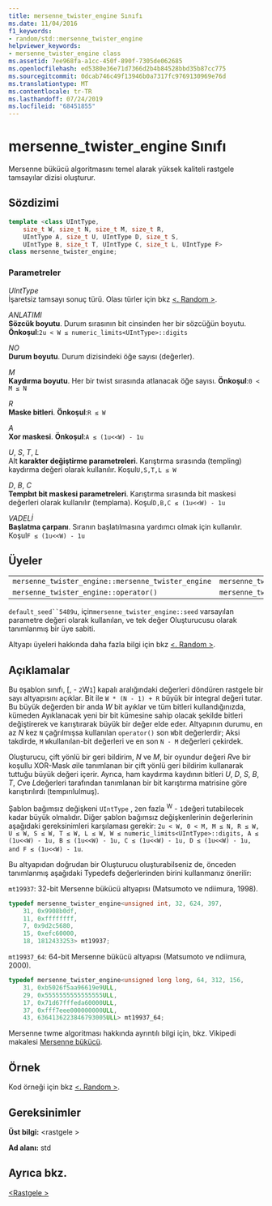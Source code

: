 ```yaml
---
title: mersenne_twister_engine Sınıfı
ms.date: 11/04/2016
f1_keywords:
- random/std::mersenne_twister_engine
helpviewer_keywords:
- mersenne_twister_engine class
ms.assetid: 7ee968fa-a1cc-450f-890f-7305de062685
ms.openlocfilehash: ed5380e36e71d7366d2b4b84528bbd35b87cc775
ms.sourcegitcommit: 0dcab746c49f13946b0a7317fc9769130969e76d
ms.translationtype: MT
ms.contentlocale: tr-TR
ms.lasthandoff: 07/24/2019
ms.locfileid: "68451855"
---
```

# <a name="mersennetwisterengine-class"></a>mersenne_twister_engine Sınıfı

Mersenne bükücü algoritmasını temel alarak yüksek kaliteli rastgele tamsayılar dizisi oluşturur.

## <a name="syntax"></a>Sözdizimi

```cpp
template <class UIntType,
    size_t W, size_t N, size_t M, size_t R,
    UIntType A, size_t U, UIntType D, size_t S,
    UIntType B, size_t T, UIntType C, size_t L, UIntType F>
class mersenne_twister_engine;
```

### <a name="parameters"></a>Parametreler

*UIntType*\
İşaretsiz tamsayı sonuç türü. Olası türler için bkz [ \<. Random >](../standard-library/random.md).

*ANLATIMI*\
**Sözcük boyutu**. Durum sırasının bit cinsinden her bir sözcüğün boyutu. **Önkoşul**:`2u < W ≤ numeric_limits<UIntType>::digits`

*NO*\
**Durum boyutu**. Durum dizisindeki öğe sayısı (değerler).

*M*\
**Kaydırma boyutu**. Her bir twist sırasında atlanacak öğe sayısı. **Önkoşul**:`0 < M ≤ N`

*R*\
**Maske bitleri**. **Önkoşul**:`R ≤ W`

*A*\
**Xor maskesi**. **Önkoşul**:`A ≤ (1u<<W) - 1u`

*U*, *S*, *T*, *L*\
Alt **karakter değiştirme parametreleri**. Karıştırma sırasında (templing) kaydırma değeri olarak kullanılır. Koşul`U,S,T,L ≤ W`

*D*, *B*, *C*\
**Tempbıt bit maskesi parametreleri**. Karıştırma sırasında bit maskesi değerleri olarak kullanılır (templama). Koşul`D,B,C ≤ (1u<<W) - 1u`

*VADELİ*\
**Başlatma çarpanı**. Sıranın başlatılmasına yardımcı olmak için kullanılır. Koşul`F ≤ (1u<<W) - 1u`

## <a name="members"></a>Üyeler

||||
|-|-|-|
|`mersenne_twister_engine::mersenne_twister_engine`|`mersenne_twister_engine::min`|`mersenne_twister_engine::discard`|
|`mersenne_twister_engine::operator()`|`mersenne_twister_engine::max`|`mersenne_twister_engine::seed`|

`default_seed``5489u`, için`mersenne_twister_engine::seed` varsayılan parametre değeri olarak kullanılan, ve tek değer Oluşturucusu olarak tanımlanmış bir üye sabiti.

Altyapı üyeleri hakkında daha fazla bilgi için bkz [ \<. Random >](../standard-library/random.md).

## <a name="remarks"></a>Açıklamalar

Bu `0`şablon sınıfı, [, <sup></sup> -  `2`W`1`] kapalı aralığındaki değerleri döndüren rastgele bir sayı altyapısını açıklar. Bit ile `W * (N - 1) + R` büyük bir integral değeri tutar. Bu büyük değerden bir anda *W* bit ayıklar ve tüm bitleri kullandığınızda, kümeden Ayıklanacak yeni bir bit kümesine sahip olacak şekilde bitleri değiştirerek ve karıştırarak büyük bir değer elde eder. Altyapının durumu, en az *N* kez `N` çağrılmışsa kullanılan `operator()` son `W`bit değerlerdir; Aksi takdirde, `M` `W`kullanılan-bit değerleri ve en son `N - M` değerleri çekirdek.

Oluşturucu, çift yönlü bir geri bildirim, *N* ve *M*, bir oyundur değeri *R*ve bir koşullu XOR-Mask *a*ile tanımlanan bir çift yönlü geri bildirim kullanarak tuttuğu büyük değeri içerir. Ayrıca, ham kaydırma kaydının bitleri *U*, *D*, *S*, *B*, *T*, *C*ve *L*değerleri tarafından tanımlanan bir bit karıştırma matrisine göre karıştırılırdı (tempırılulmuş).

Şablon bağımsız değişkeni `UIntType` , `2`en fazla <sup>W</sup> - `1`değeri tutabilecek kadar büyük olmalıdır. Diğer şablon bağımsız değişkenlerinin değerlerinin aşağıdaki gereksinimleri karşılaması gerekir: `2u < W, 0 < M, M ≤ N, R ≤ W, U ≤ W, S ≤ W, T ≤ W, L ≤ W, W ≤ numeric_limits<UIntType>::digits, A ≤ (1u<<W) - 1u, B ≤ (1u<<W) - 1u, C ≤ (1u<<W) - 1u, D ≤ (1u<<W) - 1u, and F ≤ (1u<<W) - 1u`.

Bu altyapıdan doğrudan bir Oluşturucu oluşturabilseniz de, önceden tanımlanmış aşağıdaki Typedefs değerlerinden birini kullanmanız önerilir:

`mt19937`: 32-bit Mersenne bükücü altyapısı (Matsumoto ve ndiimura, 1998).

```cpp
typedef mersenne_twister_engine<unsigned int, 32, 624, 397,
    31, 0x9908b0df,
    11, 0xffffffff,
    7, 0x9d2c5680,
    15, 0xefc60000,
    18, 1812433253> mt19937;
```

`mt19937_64`: 64-bit Mersenne bükücü altyapısı (Matsumoto ve ndiimura, 2000).

```cpp
typedef mersenne_twister_engine<unsigned long long, 64, 312, 156,
    31, 0xb5026f5aa96619e9ULL,
    29, 0x5555555555555555ULL,
    17, 0x71d67fffeda60000ULL,
    37, 0xfff7eee000000000ULL,
    43, 6364136223846793005ULL> mt19937_64;
```

Mersenne twme algoritması hakkında ayrıntılı bilgi için, bkz. Vikipedi makalesi [Mersenne bükücü](https://go.microsoft.com/fwlink/p/?linkid=402356).

## <a name="example"></a>Örnek

Kod örneği için bkz [ \<. Random >](../standard-library/random.md).

## <a name="requirements"></a>Gereksinimler

**Üst bilgi:** \<rastgele >

**Ad alanı:** std

## <a name="see-also"></a>Ayrıca bkz.

[\<Rastgele >](../standard-library/random.md)
